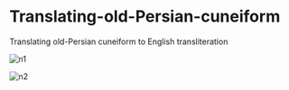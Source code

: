 # Translating-old-Persian-cuneiform
Translating old-Persian cuneiform to English transliteration 


![n1](https://github.com/Melanee-Melanee/Translating-old-Persian-cuneiform/assets/74653444/8b1bd31a-c261-4fa5-90fc-272378eee158)


![n2](https://github.com/Melanee-Melanee/Translating-old-Persian-cuneiform/assets/74653444/ffb1cd02-8622-42d1-8d8d-b692f37890d0)

